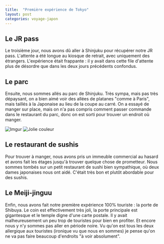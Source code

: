 ```yaml
---
title:  "Première expérience de Tokyo"
layout: post
categories: voyage-japon
---
```



## Le JR pass

Le troisième jour, nous avons dû aller à Shinjuku pour récupérer notre JR pass. L'attente a été longue au kiosque de retrait, avec uniquement des étrangers. L'expérience était frappante : il y avait dans cette file d'attente plus de désordre que dans les deux  jours précédents confondus. 


## Le parc

Ensuite, nous sommes allés au parc de Shinjuku. Très sympa, mais pas très dépaysant, on a bien aimé voir des allées de platanes "comme à Paris", mais taillés à la Japonaise au lieu de la coupe au carré. On a essayé de manger sur place, mais on n'a pas compris comment passer commande dans le restaurant du parc, donc on est sorti pour trouver un endroit où manger.


![Imgur](https://i.imgur.com/o2PfRke.jpg "Ignorez le monsieur en blanc")
![](https://i.imgur.com/3XIDqHj.jpg "Jolie couleur")

## Le restaurant de sushis

Pour trouver à manger, nous avons pris un immeuble commercial au hasard et avons fait les étages jusqu'à trouver quelque chose de prometteur. Nous sommes tombés sur un petit restaurant de sushi bien sympathique, où deux dames japonaises nous ont aidé. C'était très bon et plutôt abordable pour des sushis.

## Le Meiji-jinguu

Enfin, nous avons fait notre première expérience 100% touriste : la porte de Shibuya. Le coin est effectivement très joli, la porte principale est gigantesque et le temple digne d'une carte postale. Il y avait malheureusement un peu trop de touristes pour bien en profiter. Et encore nous y n'y sommes pas aller en période noire. Vu qu'on est tous les deux allergique aux touristes (ironique vu que nous en sommes) je pense qu'on ne va pas faire beaucoup d'endroits "à voir absolument".

